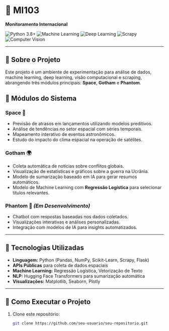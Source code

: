 # 🚀 MI103

**Monitoramento Internacional**

![Python 3.8+](https://img.shields.io/badge/Python-3.8%2B-blue)
![Machine Learning](https://img.shields.io/badge/Machine%20Learning-Scikit--Learn-orange)
![Deep Learning](https://img.shields.io/badge/Deep%20Learning-TensorFlow-blue)
![Scrapy](https://img.shields.io/badge/Scrapy-Web%20Scraping-green)
![Computer Vision](https://img.shields.io/badge/Computer%20Vision-OpenCV-blueviolet)

---

## 📌 Sobre o Projeto

Este projeto é um ambiente de experimentação para análise de dados, machine learning, deep learning, visão computacional e scraping, abrangendo três módulos principais: **Space**, **Gotham** e **Phantom**.

## 🚀 Módulos do Sistema

### Space 🌌
- Previsão de atrasos em lançamentos utilizando modelos preditivos.
- Análise de tendências no setor espacial com séries temporais.
- Mapeamento interativo de eventos astronômicos.
- Estudo do impacto do clima espacial na operação de satélites.

### Gotham 🌍
- Coleta automática de notícias sobre conflitos globais.
- Visualização de estatísticas e gráficos sobre a guerra na Ucrânia.
- Modelo de sumarização baseado em IA para gerar resumos automáticos.
- Modelo de Machine Learning com **Regressão Logística** para selecionar títulos relevantes.

### Phantom 💬 *(Em Desenvolvimento)*
- Chatbot com respostas baseadas nos dados coletados.
- Visualizações interativas e análises personalizadas.
- Integração com modelos de IA para insights automatizados.

---

## 🔧 Tecnologias Utilizadas

- **Linguagem:** Python (Pandas, NumPy, Scikit-Learn, Scrapy, Flask)
- **APIs Públicas** para coleta de dados espaciais
- **Machine Learning:** Regressão Logística, Vetorização de Texto
- **NLP:** Hugging Face Transformers para sumarização automática
- **Visualizações:** Matplotlib, Seaborn, Plotly

---

## 🚀 Como Executar o Projeto

1. Clone este repositório:
   ```bash
   git clone https://github.com/seu-usuario/seu-repositorio.git
